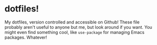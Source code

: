 # dotfiles! #

My dotfiles, version controlled and accessible on Github! These file
probably aren't useful to anyone but me, but look around if you
want. You might even find something cool, like `use-package` for
managing Emacs packages. Whatever!
